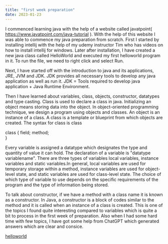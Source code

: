 ```yaml
---
title: "first week preparation"
date: 2023-01-23
---
```


  I commenced learning java with the help of a website called javatpoint( https://www.javatpoint.com/java-tutorial ). With the help of this website I was able to  commence my java preparation from scratch. First I started by installing intellij with the help of my udemy instructor Tim who has videos on how to install intellij for windows. Later after installation, I have created a new java class called HelloWorld and executed my first helloworld program in it. To run the file, we need to right click and select Run.
  
  Next,  I have started off with the introduction to java and its applications, JRE, JVM and JDK. JDK provides all necessary tools to develop any java application as well as run it. JDK = Tools required to develop java application + Java Runtime Environment. 
  
  Then I have learned about variables, class, objects, constructor, datatypes and type casting. Class is used to declare a class in java. Initializing an object means storing data into the object. In object-oriented programming technique, we design a program using objects and classes. An object is an instance of a class. A class is a template or blueprint from which objects are created. The syntax for class is class
  
class <className> {
  field;
  method;  
}
  
 Every variable is assigned a datatype which designates the type and quantity of value it can hold. The declaration of a variable is "datatype variablename". There are three types of variables local variables, instance variables and static variables.In general, local variables are used for temporary storage within a method, instance variables are used for object-level state, and static variables are used for class-level state. The choice of which type of variable to use depends on the specific requirements of the program and the type of information being stored.
  
  To talk about constructor, if we have a method with a class name it is known as a constructor. In Java, a constructor is a block of codes similar to the method and it is called when an instance of a class is created. This is one of the topics I found quite interesting compared to variables which is quite a bit to process in the first week of preparation. Also when I had some hard time with few topics, I have got some help from ChatGPT which generated answers which are clear and consice.
  
[helloworld](https://github.com/jaswanthkasani/LearningBlog/blob/main/2023-01-02-coding.md)
